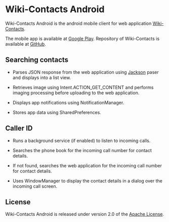 # Wiki-Contacts Android

Wiki-Contacts Android is the android mobile client for web application [Wiki-Contacts]. 

The mobile app is available at [Google Play]. Repository of Wiki-Contacts is available at [GitHub].


## Searching contacts

- Parses JSON response from the web application using [Jackson] paser and displays into a list view. 

- Retrieves image using Intent.ACTION_GET_CONTENT and performs imaging processing before uploading to the web application.

- Displays app notifications using NotificationManager.

- Stores app data using SharedPreferences.


## Caller ID 

- Runs a background service (if enabled) to listen to incoming calls.

- Searches the phone book for the incoming call number for contact details. 

- If not found, searches the web application for the incoming call number for contact details.

- Uses WindowManager to display the contact details in a dialog over the incoming call screen. 


## License

Wiki-Contacts Android is released under version 2.0 of the [Apache License].


[Wiki-Contacts]: http://wiki-contacts.com
[Google Play]: https://play.google.com/store/apps/details?id=com.kahkong.wikicontacts
[GitHub]: https://github.com/strengthandwill/wiki-contacts
[Jackson]: http://jackson.codehaus.org/
[Apache License]: http://www.apache.org/licenses/LICENSE-2.0